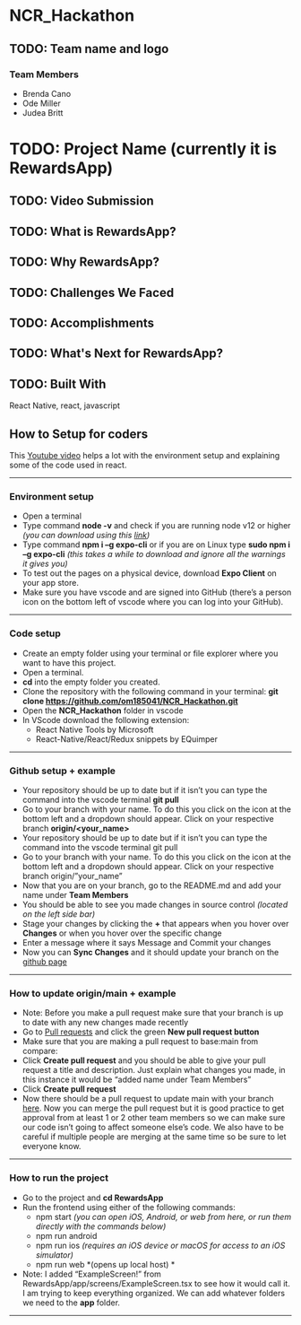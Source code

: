 # NCR_Hackathon

## TODO: Team name and logo

### Team Members
- Brenda Cano
- Ode Miller
- Judea Britt

# TODO: Project Name (currently it is RewardsApp)

## TODO: Video Submission

## TODO: What is RewardsApp?

## TODO: Why RewardsApp?

## TODO: Challenges We Faced

## TODO: Accomplishments

## TODO: What's Next for RewardsApp?

## TODO: Built With
React Native, react, javascript

## How to Setup for coders
This [Youtube video](https://youtu.be/0-S5a0eXPoc) helps a lot with the environment setup and explaining some of the code used in react.

________________________________________________________
### Environment setup 
- Open a terminal 
- Type command **node -v** and check if you are running node v12 or higher *(you can download using this [link](https://nodejs.org/en/))* 
- Type command **npm i –g expo-cli** or if you are on Linux type **sudo npm i –g expo-cli** *(this takes a while to download and ignore all the warnings it gives you)*
- To test out the pages on a physical device, download **Expo Client** on your app store. 
- Make sure you have vscode and are signed into GitHub (there’s a person icon on the bottom left of vscode where you can log into your GitHub). 
________________________________________________________
### Code setup
- Create an empty folder using your terminal or file explorer where you want to have this project.  
- Open a terminal. 
- **cd** into the empty folder you created. 
- Clone the repository with the following command in your terminal: **git clone https://github.com/om185041/NCR_Hackathon.git**
- Open the **NCR_Hackathon** folder in vscode   
- In VScode download the following extension: 
  - React Native Tools by Microsoft
  - React-Native/React/Redux snippets by EQuimper 
________________________________________________________
### Github setup + example
- Your repository should be up to date but if it isn’t you can type the command into the vscode terminal **git pull**
- Go to your branch with your name. To do this you click on the icon at the bottom left and a dropdown should appear. Click on your respective branch **origin/<your_name>**
- Your repository should be up to date but if it isn’t you can type the command into the vscode terminal git pull 
- Go to your branch with your name. To do this you click on the icon at the bottom left  and a dropdown should appear. Click on your respective branch origin/”your_name”
- Now that you are on your branch, go to the README.md and add your name under **Team Members** 
- You should be able to see you made changes in source control *(located on the left side bar)*
- Stage your changes by clicking the **+** that appears when you hover over **Changes** or when you hover over the specific change 
- Enter a message where it says Message and Commit your changes 
- Now you can **Sync Changes** and it should update your branch on the [github page](https://github.com/om185041/NCR_Hackathon/tree/main) 
________________________________________________________
### How to update origin/main + example
- Note: Before you make a pull request make sure that your branch is up to date with any new changes made recently
- Go to [Pull requests](https://github.com/om185041/NCR_Hackathon/pulls) and click the green **New pull request button**
- Make sure that you are making a pull request to base:main from compare:<yourBranch>
- Click **Create pull request** and you should be able to give your pull request a title and description. Just explain what changes you made, in this instance it would be “added name under Team Members” 
- Click **Create pull request**
- Now there should be a pull request to update main with your branch [here](https://github.com/om185041/NCR_Hackathon/pulls). Now you can merge the pull request but it is good practice to get approval from at least 1 or 2 other team members so we can make sure our code isn’t going to affect someone else’s code. We also have to be careful if multiple people are merging at the same time so be sure to let everyone know.  
________________________________________________________
### How to run the project
- Go to the project and **cd RewardsApp**
- Run the frontend using either of the following commands: 
  - npm start *(you can open iOS, Android, or web from here, or run them directly with the commands below)* 
  - npm run android 
  - npm run ios *(requires an iOS device or macOS for access to an iOS simulator)*
  - npm run web *(opens up local host) *
- Note: I added “ExampleScreen!” from RewardsApp/app/screens/ExampleScreen.tsx to see how it would call it. I am trying to keep everything organized. We can add whatever folders we need to the **app** folder. 
________________________________________________________
